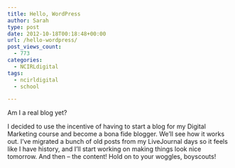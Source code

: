 ```yaml
---
title: Hello, WordPress
author: Sarah
type: post
date: 2012-10-18T00:18:48+00:00
url: /hello-wordpress/
post_views_count:
  - 773
categories:
  - NCIRLdigital
tags:
  - ncirldigital
  - school

---
```

Am I a real blog yet?
  
I decided to use the incentive of having to start a blog for my Digital Marketing course and become a bona fide blogger. We&#8217;ll see how it works out. I&#8217;ve migrated a bunch of old posts from my LiveJournal days so it feels like I have history, and I&#8217;ll start working on making things look nice tomorrow. And then &#8211; the content! Hold on to your woggles, boyscouts!